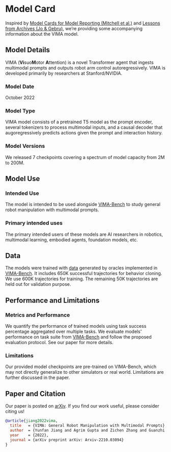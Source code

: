 # Model Card

Inspired by [Model Cards for Model Reporting (Mitchell et al.)](https://arxiv.org/abs/1810.03993) and [Lessons from Archives (Jo & Gebru)](https://arxiv.org/abs/1912.10389), we’re providing some accompanying information about the VIMA model.

## Model Details
VIMA (**Vi**suo**M**otor **A**ttention) is a novel Transformer agent that ingests multimodal prompts and outputs robot arm control autoregressively. VIMA is developed primarily by researchers at Stanford/NVIDIA.

### Model Date
October 2022

### Model Type
VIMA model consists of a pretrained T5 model as the prompt encoder, several tokenizers to process multimodal inputs, and a causal decoder that augoregressively predicts actions given the prompt and interaction history.

### Model Versions
We released 7 checkpoints covering a spectrum of model capacity from 2M to 200M.

## Model Use

### Intended Use
The model is intended to be used alongside [VIMA-Bench](https://github.com/vimalabs/VimaBench) to study general robot manipulation with multimodal prompts.


### Primary intended uses
The primary intended users of these models are AI researchers in robotics, multimodal learning, embodied agents, foundation models, etc.

## Data
The models were trained with [data](https://doi.org/10.5281/zenodo.7127587) generated by oracles implemented in [VIMA-Bench](https://github.com/vimalabs/VimaBench). It includes 650K successful trajectories for behavior cloning. We use 600K trajectories for training. The remaining 50K trajectories are held out for validation purpose.

## Performance and Limitations
### Metrics and Performance
We quantify the performance of trained models using task success percentage aggregated over multiple tasks. We evaluate models' performance on task suite from [VIMA-Bench](https://github.com/vimalabs/VimaBench) and follow the proposed evaluation protocol. See our paper for more details.

### Limitations
Our provided model checkpoints are pre-trained on VIMA-Bench, which may not directly generalize to other simulators or real world. Limitations are further discussed in the paper.

## Paper and Citation

Our paper is posted on [arXiv](https://arxiv.org/abs/2210.03094). If you find our work useful, please consider citing us! 

```bibtex
@article{jiang2022vima,
  title   = {VIMA: General Robot Manipulation with Multimodal Prompts},
  author  = {Yunfan Jiang and Agrim Gupta and Zichen Zhang and Guanzhi Wang and Yongqiang Dou and Yanjun Chen and Li Fei-Fei and Anima Anandkumar and Yuke Zhu and Linxi Fan},
  year    = {2022},
  journal = {arXiv preprint arXiv: Arxiv-2210.03094}
}
```
